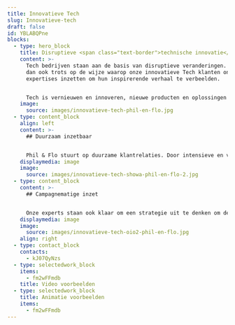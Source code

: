 ```yaml
---
title: Innovatieve Tech
slug: Innovatieve-tech
draft: false
id: YBLABQPne
blocks:
  - type: hero_block
    title: Disruptieve <span class="text-border">technische innovatie</span>
    content: >-
      Tech bedrijven staan aan de basis van disruptieve veranderingen. Wij zijn
      dan ook trots op de wijze waarop onze innovatieve Tech klanten onze
      expertises inzetten om hun inspirerende verhaal te verbeelden.


      Tech is vernieuwen en innoveren, nieuwe producten en oplossingen zijn zelfs zo vernieuwend dat je doelgroep een extra vertaalslag nodig heeft om het te begrijpen. Wij helpen hierbij en kennen de uitdagingen in de technologische sectoren. Victor is onze enthousiasteling en dus aanspreekpunt voor de Innovatieve Tech sector. Je kan hem direct bellen om even vrijblijvend te sparren over de mogelijkheden. 085 -273 8331
    image:
      source: images/innovatieve-tech-phil-en-flo.jpg
  - type: content_block
    align: left
    content: >-
      ## Duurzaam inzetbaar


      Phil & Flo stuurt op duurzame klantrelaties. Door intensieve en voornamelijk enthousiaste relaties met onze klanten kunnen we keer op keer duurzame producties maken. Producties die zowel op inhoudelijk als strategisch vlak voor geruime tijd inzetbaar zijn. Daarnaast is het fijn om tijdens de samenwerking plezier te maken en er samen iets moois van te bouwen.
    displaymedia: image
    image:
      source: images/innovatieve-tech-showa-phil-en-flo-2.jpg
  - type: content_block
    content: >-
      ## Campagnematige inzet


      Onze experts staan ook klaar om een strategie uit te denken om de doelgroep te bereiken met onze films. Op deze manier bereiken we jouw doelgroep precies op het moment dat ze op zoek zijn naar oplossingen. Dit kan bijvoorbeeld op LinkedIn. Vraag ons naar de mogelijkheden.
    displaymedia: image
    image:
      source: images/innovatieve-tech-oio2-phil-en-flo.jpg
    align: right
  - type: contact_block
    contacts:
      - kJ07QyNzs
  - type: selectedwork_block
    items:
      - fm2wFFmdb
    title: Video voorbeelden
  - type: selectedwork_block
    title: Animatie voorbeelden
    items:
      - fm2wFFmdb
---
```


